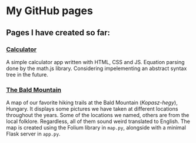 # My GitHub pages 
## Pages I have created so far:

### [Calculator](https://simontitk.github.io/)
A simple calculator app written with HTML, CSS and JS. Equation parsing done by the math.js library. Considering impelementing an abstract syntax tree in the future.


### [The Bald Mountain](https://simontitk.github.io/the_bald_mountain)
A map of our favorite hiking trails at the Bald Mountain (*Kopasz-hegy*), Hungary. It displays some pictures we have taken at different locations throughout the years. Some of the locations we named, others are from the local folklore. Regardless, all of them sound weird translated to English.
The map is created using the Folium library in `map.py`, alongside with a minimal Flask server in `app.py`.